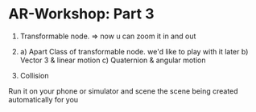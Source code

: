 # AR-Workshop:  Part 3

1. Transformable node.
=> now u can zoom it in and out

2. 
    a) Apart Class of transformable node.
        we'd like to play with it later
    b)  Vector 3 & linear motion
    c)  Quaternion & angular motion


3. Collision


Run it on your phone or simulator and scene the scene being created automatically for you
